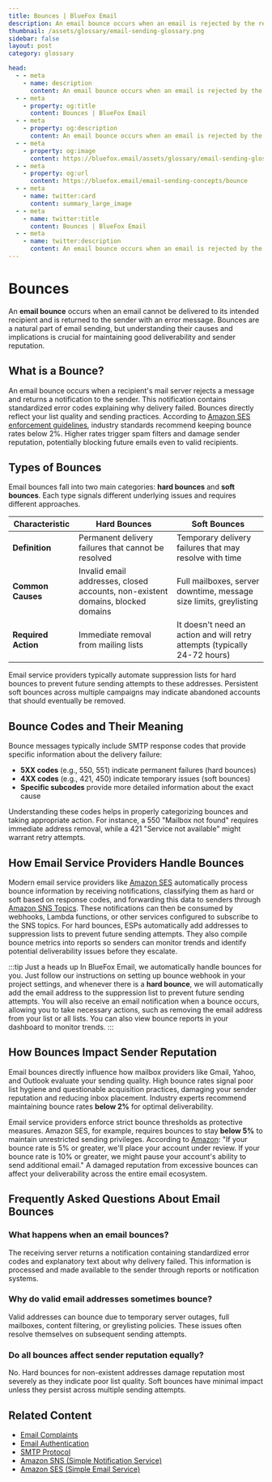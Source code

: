 ```yaml
---
title: Bounces | BlueFox Email
description: An email bounce occurs when an email is rejected by the recipient's server and returned to the sender, impacting deliverability and sender reputation.
thumbnail: /assets/glossary/email-sending-glossary.png
sidebar: false
layout: post
category: glossary

head:
  - - meta
    - name: description
      content: An email bounce occurs when an email is rejected by the recipient's server and returned to the sender, impacting deliverability and sender reputation.
  - - meta
    - property: og:title
      content: Bounces | BlueFox Email
  - - meta
    - property: og:description
      content: An email bounce occurs when an email is rejected by the recipient's server and returned to the sender, impacting deliverability and sender reputation.
  - - meta
    - property: og:image
      content: https://bluefox.email/assets/glossary/email-sending-glossary.png
  - - meta
    - property: og:url
      content: https://bluefox.email/email-sending-concepts/bounce
  - - meta
    - name: twitter:card
      content: summary_large_image
  - - meta
    - name: twitter:title
      content: Bounces | BlueFox Email
  - - meta
    - name: twitter:description
      content: An email bounce occurs when an email is rejected by the recipient's server and returned to the sender, impacting deliverability and sender reputation.
---
```


# Bounces

An **email bounce** occurs when an email cannot be delivered to its intended recipient and is returned to the sender with an error message. Bounces are a natural part of email sending, but understanding their causes and implications is crucial for maintaining good deliverability and sender reputation.

## What is a Bounce?

An email bounce occurs when a recipient's mail server rejects a message and returns a notification to the sender. This notification contains standardized error codes explaining why delivery failed. Bounces directly reflect your list quality and sending practices. According to [Amazon SES enforcement guidelines](https://docs.aws.amazon.com/ses/latest/dg/faqs-enforcement.html), industry standards recommend keeping bounce rates below 2%. Higher rates trigger spam filters and damage sender reputation, potentially blocking future emails even to valid recipients.

## Types of Bounces

Email bounces fall into two main categories: **hard bounces** and **soft bounces**. Each type signals different underlying issues and requires different approaches.

| Characteristic      | Hard Bounces                                                                    | Soft Bounces                                                              |
| ------------------- | ------------------------------------------------------------------------------- | ------------------------------------------------------------------------- |
| **Definition**      | Permanent delivery failures that cannot be resolved                             | Temporary delivery failures that may resolve with time                    |
| **Common Causes**   | Invalid email addresses, closed accounts, non-existent domains, blocked domains | Full mailboxes, server downtime, message size limits, greylisting         |
| **Required Action** | Immediate removal from mailing lists                                            | It doesn't need an action and will retry attempts (typically 24-72 hours) |

Email service providers typically automate suppression lists for hard bounces to prevent future sending attempts to these addresses. Persistent soft bounces across multiple campaigns may indicate abandoned accounts that should eventually be removed.

## Bounce Codes and Their Meaning

Bounce messages typically include SMTP response codes that provide specific information about the delivery failure:

- **5XX codes** (e.g., 550, 551) indicate permanent failures (hard bounces)
- **4XX codes** (e.g., 421, 450) indicate temporary issues (soft bounces)
- **Specific subcodes** provide more detailed information about the exact cause

Understanding these codes helps in properly categorizing bounces and taking appropriate action. For instance, a 550 "Mailbox not found" requires immediate address removal, while a 421 "Service not available" might warrant retry attempts.

## How Email Service Providers Handle Bounces

Modern email service providers like [Amazon SES](/aws-concepts/aws-ses) automatically process bounce information by receiving notifications, classifying them as hard or soft based on response codes, and forwarding this data to senders through [Amazon SNS Topics](/aws-concepts/aws-sns-topics). These notifications can then be consumed by webhooks, Lambda functions, or other services configured to subscribe to the SNS topics. For hard bounces, ESPs automatically add addresses to suppression lists to prevent future sending attempts. They also compile bounce metrics into reports so senders can monitor trends and identify potential deliverability issues before they escalate.

:::tip Just a heads up
In BlueFox Email, we automatically handle bounces for you. Just follow our instructions on setting up bounce webhook in your project settings, and whenever there is a **hard bounce**, we will automatically add the email address to the suppression list to prevent future sending attempts. You will also receive an email notification when a bounce occurs, allowing you to take necessary actions, such as removing the email address from your list or all lists. You can also view bounce reports in your dashboard to monitor trends.
:::

## How Bounces Impact Sender Reputation

Email bounces directly influence how mailbox providers like Gmail, Yahoo, and Outlook evaluate your sending quality. High bounce rates signal poor list hygiene and questionable acquisition practices, damaging your sender reputation and reducing inbox placement. Industry experts recommend maintaining bounce rates **below 2%** for optimal deliverability.

Email service providers enforce strict bounce thresholds as protective measures. Amazon SES, for example, requires bounces to stay **below 5%** to maintain unrestricted sending privileges. According to [Amazon](https://docs.aws.amazon.com/ses/latest/dg/faqs-enforcement.html): "If your bounce rate is 5% or greater, we'll place your account under review. If your bounce rate is 10% or greater, we might pause your account's ability to send additional email." A damaged reputation from excessive bounces can affect your deliverability across the entire email ecosystem.

## Frequently Asked Questions About Email Bounces

### What happens when an email bounces?

The receiving server returns a notification containing standardized error codes and explanatory text about why delivery failed. This information is processed and made available to the sender through reports or notification systems.

### Why do valid email addresses sometimes bounce?

Valid addresses can bounce due to temporary server outages, full mailboxes, content filtering, or greylisting policies. These issues often resolve themselves on subsequent sending attempts.

### Do all bounces affect sender reputation equally?

No. Hard bounces for non-existent addresses damage reputation most severely as they indicate poor list quality. Soft bounces have minimal impact unless they persist across multiple sending attempts.

## Related Content

- [Email Complaints](/email-sending-concepts/complaints)
- [Email Authentication](/email-sending-concepts/email-authentication)
- [SMTP Protocol](/email-sending-concepts/smtp)
- [Amazon SNS (Simple Notification Service)](/aws-concepts/aws-sns)
- [Amazon SES (Simple Email Service)](/aws-concepts/aws-ses)

<GlossaryCTA />
